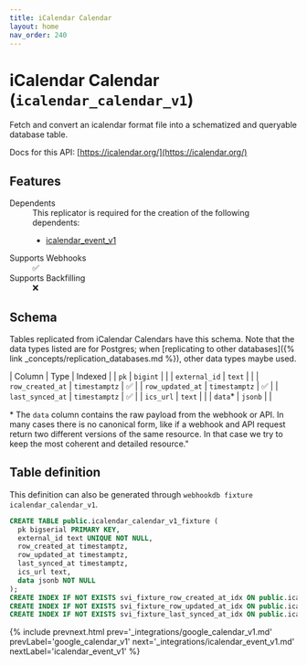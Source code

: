 ```yaml
---
title: iCalendar Calendar
layout: home
nav_order: 240
---
```


# iCalendar Calendar (`icalendar_calendar_v1`)

Fetch and convert an icalendar format file into a schematized and queryable database table.

Docs for this API: [https://icalendar.org/](https://icalendar.org/)

## Features

<dl>
<dt>Dependents</dt>
<dd>This replicator is required for the creation of the following dependents:
<ul>
<li><a href="{% link _integrations/icalendar_event_v1.md %}">icalendar_event_v1</a></li>
</ul>
</dd>

<dt>Supports Webhooks</dt>
<dd>✅</dd>
<dt>Supports Backfilling</dt>
<dd>❌</dd>

</dl>

## Schema

Tables replicated from iCalendar Calendars have this schema.
Note that the data types listed are for Postgres;
when [replicating to other databases]({% link _concepts/replication_databases.md %}),
other data types maybe used.

| Column | Type | Indexed |
| `pk` | `bigint` |  |
| `external_id` | `text` |  |
| `row_created_at` | `timestamptz` | ✅ |
| `row_updated_at` | `timestamptz` | ✅ |
| `last_synced_at` | `timestamptz` | ✅ |
| `ics_url` | `text` |  |
| `data`* | `jsonb` |  |

<span class="fs-3">* The `data` column contains the raw payload from the webhook or API.
In many cases there is no canonical form, like if a webhook and API request return
two different versions of the same resource.
In that case we try to keep the most coherent and detailed resource."</span>

## Table definition

This definition can also be generated through `webhookdb fixture icalendar_calendar_v1`.

```sql
CREATE TABLE public.icalendar_calendar_v1_fixture (
  pk bigserial PRIMARY KEY,
  external_id text UNIQUE NOT NULL,
  row_created_at timestamptz,
  row_updated_at timestamptz,
  last_synced_at timestamptz,
  ics_url text,
  data jsonb NOT NULL
);
CREATE INDEX IF NOT EXISTS svi_fixture_row_created_at_idx ON public.icalendar_calendar_v1_fixture (row_created_at);
CREATE INDEX IF NOT EXISTS svi_fixture_row_updated_at_idx ON public.icalendar_calendar_v1_fixture (row_updated_at);
CREATE INDEX IF NOT EXISTS svi_fixture_last_synced_at_idx ON public.icalendar_calendar_v1_fixture (last_synced_at);
```

{% include prevnext.html prev='_integrations/google_calendar_v1.md' prevLabel='google_calendar_v1' next='_integrations/icalendar_event_v1.md' nextLabel='icalendar_event_v1' %}
